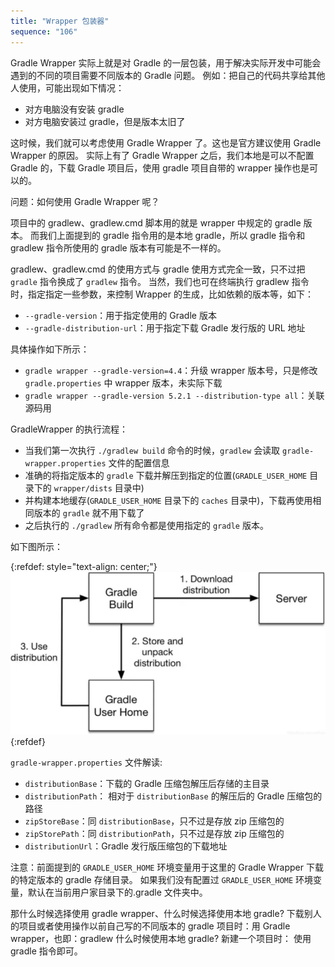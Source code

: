 ```yaml
---
title: "Wrapper 包装器"
sequence: "106"
---
```


Gradle Wrapper 实际上就是对 Gradle 的一层包装，用于解决实际开发中可能会遇到的不同的项目需要不同版本的 Gradle 问题。
例如：把自己的代码共享给其他人使用，可能出现如下情况：

- 对方电脑没有安装 gradle
- 对方电脑安装过 gradle，但是版本太旧了

这时候，我们就可以考虑使用 Gradle Wrapper 了。这也是官方建议使用 Gradle Wrapper 的原因。
实际上有了 Gradle Wrapper 之后，我们本地是可以不配置 Gradle 的，下载 Gradle 项目后，使用 gradle 项目自带的 wrapper 操作也是可以的。

问题：如何使用 Gradle Wrapper 呢？

项目中的 gradlew、gradlew.cmd 脚本用的就是 wrapper 中规定的 gradle 版本。
而我们上面提到的 gradle 指令用的是本地 gradle，所以 gradle 指令和 gradlew 指令所使用的 gradle 版本有可能是不一样的。

gradlew、gradlew.cmd 的使用方式与 gradle 使用方式完全一致，只不过把 `gradle` 指令换成了 `gradlew` 指令。
当然，我们也可在终端执行 gradlew 指令时，指定指定一些参数，来控制 Wrapper 的生成，比如依赖的版本等，如下：

- `--gradle-version`：用于指定使用的 Gradle 版本
- `--gradle-distribution-url`：用于指定下载 Gradle 发行版的 URL 地址

具体操作如下所示：

- `gradle wrapper --gradle-version=4.4`：升级 wrapper 版本号，只是修改 `gradle.properties` 中 wrapper 版本，未实际下载
- `gradle wrapper --gradle-version 5.2.1 --distribution-type all`：关联源码用

GradleWrapper 的执行流程：

- 当我们第一次执行 `./gradlew build` 命令的时候，`gradlew` 会读取 `gradle-wrapper.properties` 文件的配置信息
- 准确的将指定版本的 `gradle` 下载并解压到指定的位置(`GRADLE_USER_HOME` 目录下的 `wrapper/dists` 目录中)
- 并构建本地缓存(`GRADLE_USER_HOME` 目录下的 `caches` 目录中)，下载再使用相同版本的 `gradle` 就不用下载了
- 之后执行的 `./gradlew` 所有命令都是使用指定的 `gradle` 版本。

如下图所示：

{:refdef: style="text-align: center;"}
![](/assets/images/gradle/gradle-wrapper-dist.jpeg)
{:refdef}

`gradle-wrapper.properties` 文件解读:

- `distributionBase`：下载的 Gradle 压缩包解压后存储的主目录
- `distributionPath`： 相对于 `distributionBase` 的解压后的 Gradle 压缩包的路径
- `zipStoreBase`：同 `distributionBase`，只不过是存放 zip 压缩包的
- `zipStorePath`：同 `distributionPath`，只不过是存放 zip 压缩包的
- `distributionUrl`：Gradle 发行版压缩包的下载地址

注意：前面提到的 `GRADLE_USER_HOME` 环境变量用于这里的 Gradle Wrapper 下载的特定版本的 gradle 存储目录。
如果我们没有配置过 `GRADLE_USER_HOME` 环境变量，默认在当前用户家目录下的.gradle 文件夹中。

那什么时候选择使用 gradle wrapper、什么时候选择使用本地 gradle?
下载别人的项目或者使用操作以前自己写的不同版本的 gradle 项目时：用 Gradle wrapper，也即：gradlew
什么时候使用本地 gradle? 新建一个项目时： 使用 gradle 指令即可。
